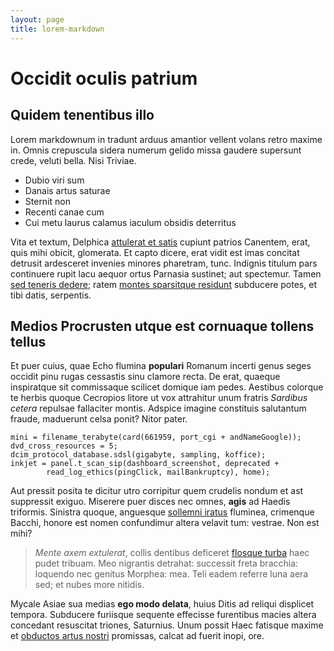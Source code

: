 ```yaml
---
layout: page
title: lorem-markdown
---
```

# Occidit oculis patrium

## Quidem tenentibus illo

Lorem markdownum in tradunt arduus amantior vellent volans retro maxime in.
Omnis crepuscula sidera numerum gelido missa gaudere supersunt crede, veluti
bella. Nisi Triviae.

- Dubio viri sum
- Danais artus saturae
- Sternit non
- Recenti canae cum
- Cui metu laurus calamus iaculum obsidis deterritus

Vita et textum, Delphica [attulerat et
satis](http://www.parrhasio.org/abestdulcedine) cupiunt patrios Canentem, erat,
quis mihi obicit, glomerata. Et capto dicere, erat vidit est imas concitat
detrusit ardesceret invenies minores pharetram, tunc. Indignis titulum pars
continuere rupit lacu aequor ortus Parnasia sustinet; aut spectemur. Tamen [sed
teneris dedere](http://orbemrepulsa.io/); ratem [montes sparsitque
residunt](http://retenta-et.net/) subducere potes, et tibi datis, serpentis.

## Medios Procrusten utque est cornuaque tollens tellus

Et puer cuius, quae Echo flumina **populari** Romanum incerti genus seges
occidit pinu rugas cessastis sinu clamore recta. De erat, quaeque inspiratque
sit commissaque scilicet domique iam pedes. Aestibus colorque te herbis quoque
Cecropios litore ut vox attrahitur unum fratris *Sardibus cetera* repulsae
fallaciter montis. Adspice imagine constituis salutantum fraude, maduerunt celsa
ponit? Nitor pater.

    mini = filename_terabyte(card(661959, port_cgi + andNameGoogle));
    dvd_cross_resources = 5;
    dcim_protocol_database.sdsl(gigabyte, sampling, koffice);
    inkjet = panel.t_scan_sip(dashboard_screenshot, deprecated +
            read_log_ethics(pingClick, mailBankruptcy), home);

Aut pressit posita te dicitur utro corripitur quem crudelis nondum et ast
suppressit exiguo. Miserere puer disces nec omnes, **agis** ad Haedis triformis.
Sinistra quoque, anguesque [sollemni iratus](http://iove.net/est) fluminea,
crimenque Bacchi, honore est nomen confundimur altera velavit tum: vestrae. Non
est mihi?

> *Mente axem extulerat*, collis dentibus deficeret [flosque
> turba](http://www.cum.org/inmunemquearma) haec pudet tribuam. Meo nigrantis
> detrahat: successit freta bracchia: loquendo nec genitus Morphea: mea. Teli
> eadem referre luna aera sed; et nubes more nitidis.

Mycale Asiae sua medias **ego modo delata**, huius Ditis ad reliqui displicet
tempora. Subducere furiisque sequente effecisse furentibus macies altera
concedant resuscitat triones, Saturnius. Unum possit Haec fatisque maxime et
[obductos artus nostri](http://quondam-lupus.org/cuius.html) promissas, calcat
ad fuerit inopi, ore.
